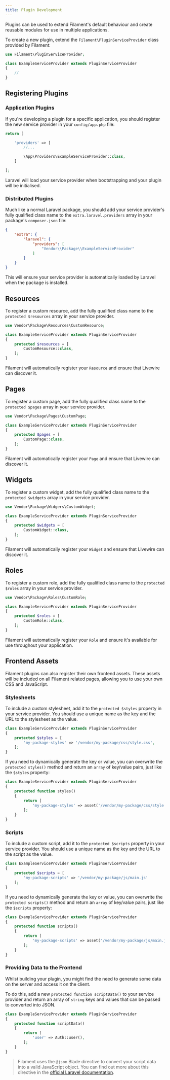 ```yaml
---
title: Plugin Development
---
```


<p class="lg:text-2xl">
    Plugins can be used to extend Filament's default behaviour and create reusable modules for use in multiple applications.
</p>

To create a new plugin, extend the `Filament\PluginServiceProvider` class provided by Filament:

```php
use Filament\PluginServiceProvider;

class ExampleServiceProvider extends PluginServiceProvider
{
    //
}
```

## Registering Plugins

### Application Plugins

If you're developing a plugin for a specific application, you should register the new service provider in your `config/app.php` file:

```php
return [

    'providers' => [
        //...

        \App\Providers\ExampleServiceProvider::class,
    ]

];
```

Laravel will load your service provider when bootstrapping and your plugin will be initialised.

### Distributed Plugins

Much like a normal Laravel package, you should add your service provider's fully qualified class name to the `extra.laravel.providers` array in your package's `composer.json` file:

```json
{
    "extra": {
        "laravel": {
            "providers": [
                "Vendor\\Package\\ExampleServiceProvider"
            ]
        }
    }
}
```

This will ensure your service provider is automatically loaded by Laravel when the package is installed.

## Resources

To register a custom resource, add the fully qualified class name to the `protected $resources` array in your service provider.

```php
use Vendor\Package\Resources\CustomResource;

class ExampleServiceProvider extends PluginServiceProvider
{
    protected $resources = [
        CustomResource::class,
    ];
}
```

Filament will automatically register your `Resource` and ensure that Livewire can discover it.

## Pages

To register a custom page, add the fully qualified class name to the `protected $pages` array in your service provider.

```php
use Vendor\Package\Pages\CustomPage;

class ExampleServiceProvider extends PluginServiceProvider
{
    protected $pages = [
        CustomPage::class,
    ];
}
```

Filament will automatically register your `Page` and ensure that Livewire can discover it.

## Widgets

To register a custom widget, add the fully qualified class name to the `protected $widgets` array in your service provider.

```php
use Vendor\Package\Widgers\CustomWidget;

class ExampleServiceProvider extends PluginServiceProvider
{
    protected $widgets = [
        CustomWidget::class,
    ];
}
```

Filament will automatically register your `Widget` and ensure that Livewire can discover it.

## Roles

To register a custom role, add the fully qualified class name to the `protected $roles` array in your service provider.

```php
use Vendor\Package\Roles\CustomRole;

class ExampleServiceProvider extends PluginServiceProvider
{
    protected $roles = [
        CustomRole::class,
    ];
}
```

Filament will automatically register your `Role` and ensure it's available for use throughout your application.

## Frontend Assets

Filament plugins can also register their own frontend assets. These assets will be included on all Filament related pages, allowing you to use your own CSS and JavaScript.

### Stylesheets

To include a custom stylesheet, add it to the `protected $styles` property in your service provider. You should use a unique name as the key and the URL to the stylesheet as the value.

```php
class ExampleServiceProvider extends PluginServiceProvider
{
    protected $styles = [
        'my-package-styles' => '/vendor/my-package/css/style.css',
    ];
}
```

If you need to dynamically generate the key or value, you can overwrite the `protected styles()` method and return an `array` of key/value pairs, just like the `$styles` property:

```php
class ExampleServiceProvider extends PluginServiceProvider
{
    protected function styles()
    {
        return [
            'my-package-styles' => asset('/vendor/my-package/css/style.css'),
        ];
    }
}
```

### Scripts

To include a custom script, add it to the `protected $scripts` property in your service provider. You should use a unique name as the key and the URL to the script as the value.

```php
class ExampleServiceProvider extends PluginServiceProvider
{
    protected $scripts = [
        'my-package-scripts' => '/vendor/my-package/js/main.js'
    ];
}
```

If you need to dynamically generate the key or value, you can overwrite the `protected scripts()` method and return an `array` of key/value pairs, just like the `$scripts` property:

```php
class ExampleServiceProvider extends PluginServiceProvider
{
    protected function scripts()
    {
        return [
            'my-package-scripts' => asset('/vendor/my-package/js/main.js'),
        ];
    }
}
```

### Providing Data to the Frontend

Whilst building your plugin, you might find the need to generate some data on the server and access it on the client.

To do this, add a new `protected function scriptData()` to your service provider and return an array of `string` keys and values that can be passed to converted into JSON.

```php
class ExampleServiceProvider extends PluginServiceProvider
{
    protected function scriptData()
    {
        return [
            'user' => Auth::user(),
        ];
    }
}
```

> Filament uses the `@json` Blade directive to convert your script data into a valid JavaScript object. You can find out more about this directive in the [official Laravel documentation](https://laravel.com/docs/blade#rendering-json).
